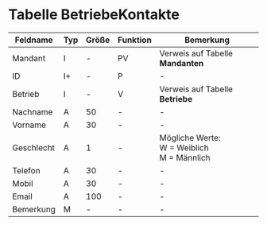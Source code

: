 # Tabelle BetriebeKontakte



| Feldname   | Typ | Größe | Funktion | Bemerkung                                |
|------------|-----|-------|----------|------------------------------------------|
| Mandant    | I   | -     | PV       | Verweis auf Tabelle **Mandanten**        |
| ID         | I+  | -     | P        | -                                        |
| Betrieb    | I   | -     | V        | Verweis auf Tabelle **Betriebe**         |
| Nachname   | A   | 50    | -        | -                                        |
| Vorname    | A   | 30    | -        | -                                        |
| Geschlecht | A   | 1     | -        | Mögliche Werte:<br/>W = Weiblich<br/>M  = Männlich |
| Telefon    | A   | 30    | -        | -                                        |
| Mobil      | A   | 30    | -        | -                                        |
| Email      | A   | 100   | -        | -                                        |
| Bemerkung  | M   | -     | -        | -                                        |


